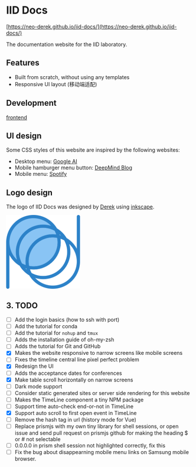 # IID Docs

[https://neo-derek.github.io/iid-docs/](https://neo-derek.github.io/iid-docs/)

The documentation website for the IID laboratory.

## Features

- Built from scratch, without using any templates
- Responsive UI layout (移动端适配)

## Development

[frontend](frontend)

## UI design

Some CSS styles of this website are inspired by the following websites:
- Desktop menu: [Google AI](https://ai.google/)
- Mobile hamburger menu button: [DeepMind Blog](https://deepmind.com/blog)
- Mobile menu: [Spotify](https://www.spotify.com/us/)

## Logo design

The logo of IID Docs was designed by [Derek](https://github.com/DerekDick) using [inkscape](https://inkscape.org/).

<img src="./logo/iid2019_logo.png" width="200" alt="IID Docs Logo" />

## 3. TODO

- [ ] Add the login basics (how to ssh with port)
- [ ] Add the tutorial for conda
- [ ] Add the tutorial for `nohup` and `tmux`
- [ ] Adds the installation guide of oh-my-zsh
- [ ] Adds the tutorial for Git and GitHub
- [x] Makes the website responsive to narrow screens like mobile screens
- [ ] Fixes the timeline central line pixel perfect problem
- [x] Redesign the UI
- [ ] Adds the acceptance dates for conferences
- [x] Make table scroll horizontally on narrow screens
- [ ] Dark mode support
- [ ] Consider static generated sites or server side rendering for this website
- [ ] Makes the TimeLine component a tiny NPM package
- [ ] Support time auto-check end-or-not in TimeLine
- [x] Support auto scroll to first open event in TimeLine
- [ ] Remove the hash tag in url (history mode for Vue)
- [ ] Replace prismjs with my own tiny library for shell sessions, or open issue and send pull request on prismjs github for making the heading $ or # not selectable
- [ ] 0.0.0.0 in prism shell session not highlighted correctly, fix this
- [ ] Fix the bug about disappearning mobile menu links on Samsung mobile browser.
